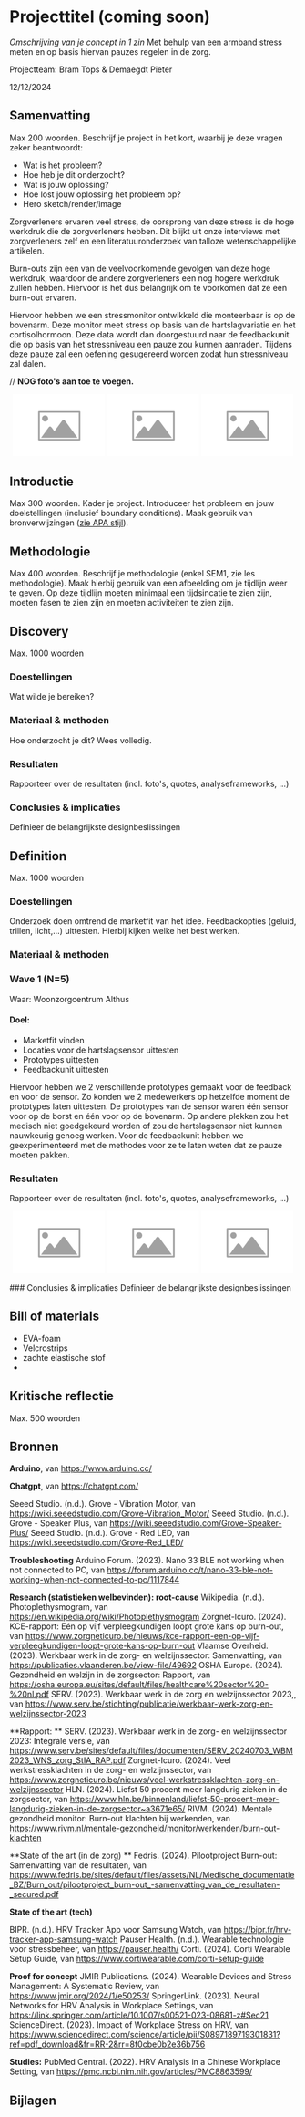 # Projecttitel (coming soon)
*Omschrijving van je concept in 1 zin* 
Met behulp van een armband stress meten en op basis hiervan pauzes regelen in de zorg.


Projectteam: Bram Tops & Demaegdt Pieter

12/12/2024

## Samenvatting
Max 200 woorden. Beschrijf je project in het kort, waarbij je deze vragen zeker beantwoordt:

- Wat is het probleem?
- Hoe heb je dit onderzocht?
- Wat is jouw oplossing?
- Hoe lost jouw oplossing het probleem op?
- Hero sketch/render/image


Zorgverleners ervaren veel stress, de oorsprong van deze stress is de hoge werkdruk die de zorgverleners hebben. Dit blijkt uit onze interviews met zorgverleners zelf en een literatuuronderzoek van talloze wetenschappelijke artikelen.

Burn-outs zijn een van de veelvoorkomende gevolgen van deze hoge werkdruk, waardoor de andere zorgverleners een nog hogere werkdruk zullen hebben. Hiervoor is het dus belangrijk om te voorkomen dat ze een burn-out ervaren. 

Hiervoor hebben we een stressmonitor ontwikkeld die monteerbaar is op de bovenarm. Deze monitor meet stress op basis van de hartslagvariatie en het cortisolhormoon. Deze data wordt dan doorgestuurd naar de feedbackunit die op basis van het stressniveau een pauze zou kunnen aanraden. Tijdens deze pauze zal een oefening gesugereerd worden zodat hun stressniveau zal dalen.



// **NOG foto's aan toe te voegen.**
<p align="center">
  <img src="Map foto's/Placeholder-_-Begrippenlijst - kopie (2).svg" width="32%">
  <img src="Map foto's/Placeholder-_-Begrippenlijst - kopie (2).svg" width="32%">
  <img src="Map foto's/Placeholder-_-Begrippenlijst - kopie.svg" width="32%">
</p>

## Introductie
Max 300 woorden.
Kader je project. Introduceer het probleem en jouw doelstellingen (inclusief boundary conditions).
Maak gebruik van bronverwijzingen ([zie APA stijl](https://www.scribbr.nl/category/apa-stijl/)).

## Methodologie
Max 400 woorden. Beschrijf je methodologie (enkel SEM1, zie les methodologie). Maak hierbij gebruik van een afbeelding om je tijdlijn weer te geven. Op deze tijdlijn moeten minimaal een tijdsincatie te zien zijn, moeten fasen te zien zijn en moeten activiteiten te zien zijn.

## Discovery
Max. 1000 woorden
### Doestellingen
Wat wilde je bereiken?
### Materiaal & methoden
Hoe onderzocht je dit? Wees volledig.
### Resultaten
Rapporteer over de resultaten (incl. foto's, quotes, analyseframeworks, ...)
### Conclusies & implicaties
Definieer de belangrijkste designbeslissingen

## Definition
Max. 1000 woorden
### Doestellingen
Onderzoek doen omtrend de marketfit van het idee.
Feedbackopties (geluid, trillen, licht,...) uittesten. Hierbij kijken welke het best werken.
### Materiaal & methoden
### **Wave 1 (N=5)**	                                                                                                         									
Waar: Woonzorgcentrum Althus                                                                          													
#### Doel:															
- Marketfit vinden
- Locaties voor de hartslagsensor uittesten
- Prototypes uittesten
- Feedbackunit uittesten

Hiervoor hebben we 2 verschillende prototypes gemaakt voor de feedback en voor de sensor. Zo konden we 2 medewerkers op hetzelfde moment de prototypes laten uittesten. De prototypes van de sensor waren één sensor voor op de borst en één voor op de bovenarm. Op andere plekken zou het medisch niet goedgekeurd worden of zou de hartslagsensor niet kunnen nauwkeurig genoeg werken.
Voor de feedbackunit hebben we geexperimenteerd met de methodes voor ze te laten weten dat ze pauze moeten pakken. 
### Resultaten
Rapporteer over de resultaten (incl. foto's, quotes, analyseframeworks, ...)
<p align="center">
  <img src="Map foto's/Placeholder-_-Begrippenlijst - kopie (2).svg" width="32%">
  <img src="Map foto's/Placeholder-_-Begrippenlijst - kopie (2).svg" width="32%">
  <img src="Map foto's/Placeholder-_-Begrippenlijst - kopie.svg" width="32%">
</p>
### Conclusies & implicaties
Definieer de belangrijkste designbeslissingen

## Bill of materials
- EVA-foam
- Velcrostrips
- zachte elastische stof
- 

## Kritische reflectie
Max. 500 woorden

## Bronnen
**Arduino**, van https://www.arduino.cc/

**Chatgpt**, van https://chatgpt.com/

Seeed Studio. (n.d.). Grove - Vibration Motor, van https://wiki.seeedstudio.com/Grove-Vibration_Motor/
Seeed Studio. (n.d.). Grove - Speaker Plus, van https://wiki.seeedstudio.com/Grove-Speaker-Plus/
Seeed Studio. (n.d.). Grove - Red LED, van https://wiki.seeedstudio.com/Grove-Red_LED/

**Troubleshooting**
Arduino Forum. (2023). Nano 33 BLE not working when not connected to PC, van https://forum.arduino.cc/t/nano-33-ble-not-working-when-not-connected-to-pc/1117844																	

**Research (statistieken welbevinden): root-cause**
Wikipedia. (n.d.). Photoplethysmogram, van https://en.wikipedia.org/wiki/Photoplethysmogram
Zorgnet-Icuro. (2024). KCE-rapport: Eén op vijf verpleegkundigen loopt grote kans op burn-out, van https://www.zorgneticuro.be/nieuws/kce-rapport-een-op-vijf-verpleegkundigen-loopt-grote-kans-op-burn-out
Vlaamse Overheid. (2023). Werkbaar werk in de zorg- en welzijnssector: Samenvatting, van https://publicaties.vlaanderen.be/view-file/49692
OSHA Europe. (2024). Gezondheid en welzijn in de zorgsector: Rapport, van https://osha.europa.eu/sites/default/files/healthcare%20sector%20-%20nl.pdf
SERV. (2023). Werkbaar werk in de zorg en welzijnssector 2023,, van https://www.serv.be/stichting/publicatie/werkbaar-werk-zorg-en-welzijnssector-2023
	
**Rapport: **
SERV. (2023). Werkbaar werk in de zorg- en welzijnssector 2023: Integrale versie, van https://www.serv.be/sites/default/files/documenten/SERV_20240703_WBM2023_WNS_zorg_StIA_RAP.pdf
Zorgnet-Icuro. (2024). Veel werkstressklachten in de zorg- en welzijnssector, van https://www.zorgneticuro.be/nieuws/veel-werkstressklachten-zorg-en-welzijnssector
HLN. (2024). Liefst 50 procent meer langdurig zieken in de zorgsector, van https://www.hln.be/binnenland/liefst-50-procent-meer-langdurig-zieken-in-de-zorgsector~a3671e65/
RIVM. (2024). Mentale gezondheid monitor: Burn-out klachten bij werkenden, van https://www.rivm.nl/mentale-gezondheid/monitor/werkenden/burn-out-klachten


**State of the art (in de zorg) **
Fedris. (2024). Pilootproject Burn-out: Samenvatting van de resultaten, van https://www.fedris.be/sites/default/files/assets/NL/Medische_documentatie_BZ/Burn_out/pilootproject_burn-out_-samenvatting_van_de_resultaten-_secured.pdf

**State of the art (tech)**

BIPR. (n.d.). HRV Tracker App voor Samsung Watch, van https://bipr.fr/hrv-tracker-app-samsung-watch
Pauser Health. (n.d.). Wearable technologie voor stressbeheer, van https://pauser.health/
Corti. (2024). Corti Wearable Setup Guide, van https://www.cortiwearable.com/corti-setup-guide

**Proof for concept**
JMIR Publications. (2024). Wearable Devices and Stress Management: A Systematic Review, van https://www.jmir.org/2024/1/e50253/
SpringerLink. (2023). Neural Networks for HRV Analysis in Workplace Settings, van https://link.springer.com/article/10.1007/s00521-023-08681-z#Sec21
ScienceDirect. (2023). Impact of Workplace Stress on HRV, van https://www.sciencedirect.com/science/article/pii/S0897189719301831?ref=pdf_download&fr=RR-2&rr=8f0cbe0b2e36b756

**Studies:**
PubMed Central. (2022). HRV Analysis in a Chinese Workplace Setting, van https://pmc.ncbi.nlm.nih.gov/articles/PMC8863599/

## Bijlagen
